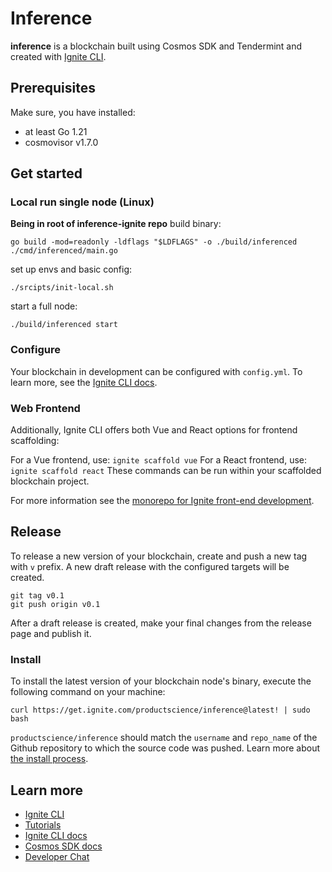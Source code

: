 # Inference
**inference** is a blockchain built using Cosmos SDK and Tendermint and created with [Ignite CLI](https://ignite.com/cli).

## Prerequisites
Make sure, you have installed:
- at least Go 1.21
- cosmovisor v1.7.0

## Get started
### Local run single node (Linux)
**Being in root of inference-ignite repo**
build binary:
```shell
go build -mod=readonly -ldflags "$LDFLAGS" -o ./build/inferenced ./cmd/inferenced/main.go
```

set up envs and basic config:
```shell
./srcipts/init-local.sh
```

start a full node:
```shell
./build/inferenced start
```

### Configure
Your blockchain in development can be configured with `config.yml`. To learn more, see the [Ignite CLI docs](https://docs.ignite.com).

### Web Frontend

Additionally, Ignite CLI offers both Vue and React options for frontend scaffolding:

For a Vue frontend, use: `ignite scaffold vue`
For a React frontend, use: `ignite scaffold react`
These commands can be run within your scaffolded blockchain project. 


For more information see the [monorepo for Ignite front-end development](https://github.com/ignite/web).

## Release
To release a new version of your blockchain, create and push a new tag with `v` prefix. A new draft release with the configured targets will be created.

```
git tag v0.1
git push origin v0.1
```

After a draft release is created, make your final changes from the release page and publish it.

### Install
To install the latest version of your blockchain node's binary, execute the following command on your machine:

```
curl https://get.ignite.com/productscience/inference@latest! | sudo bash
```
`productscience/inference` should match the `username` and `repo_name` of the Github repository to which the source code was pushed. Learn more about [the install process](https://github.com/allinbits/starport-installer).

## Learn more

- [Ignite CLI](https://ignite.com/cli)
- [Tutorials](https://docs.ignite.com/guide)
- [Ignite CLI docs](https://docs.ignite.com)
- [Cosmos SDK docs](https://docs.cosmos.network)
- [Developer Chat](https://discord.gg/ignite)
